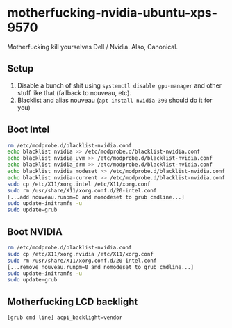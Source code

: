 # motherfucking-nvidia-ubuntu-xps-9570

Motherfucking kill yourselves Dell / Nvidia. Also, Canonical.

## Setup

1. Disable a bunch of shit using `systemctl disable gpu-manager` and other stuff like that (fallback to nouveau, etc).
1. Blacklist and alias nouveau (`apt install nvidia-390` should do it for you)

## Boot Intel

```sh
rm /etc/modprobe.d/blacklist-nvidia.conf
echo blacklist nvidia >> /etc/modprobe.d/blacklist-nvidia.conf
echo blacklist nvidia_uvm >> /etc/modprobe.d/blacklist-nvidia.conf
echo blacklist nvidia_drm >> /etc/modprobe.d/blacklist-nvidia.conf
echo blacklist nvidia_modeset >> /etc/modprobe.d/blacklist-nvidia.conf
echo blacklist nvidia-current >> /etc/modprobe.d/blacklist-nvidia.conf
sudo cp /etc/X11/xorg.intel /etc/X11/xorg.conf
sudo rm /usr/share/X11/xorg.conf.d/20-intel.conf
[...add nouveau.runpm=0 and nomodeset to grub cmdline...]
sudo update-initramfs -u
sudo update-grub
```

## Boot NVIDIA

```sh
rm /etc/modprobe.d/blacklist-nvidia.conf
sudo cp /etc/X11/xorg.nvidia /etc/X11/xorg.conf
sudo rm /usr/share/X11/xorg.conf.d/20-intel.conf
[...remove nouveau.runpm=0 and nomodeset to grub cmdline...]
sudo update-initramfs -u
sudo update-grub
```
## Motherfucking LCD backlight

```sh
[grub cmd line] acpi_backlight=vendor
```

